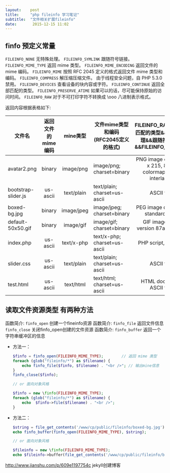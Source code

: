 ```yaml
---
layout:    post
title:     "php fileinfo 学习笔记"
subtitle:  "文件相关扩展fileinfo"
date:       2015-12-15 11:02
---
```



finfo 预定义常量
---------------------

`FILEINFO_NONE`         无特殊处理。
`FILEINFO_SYMLINK`      跟随符号链接。
`FILEINFO_MIME_TYPE`    返回 mime 类型。
`FILEINFO_MIME_ENCODING` 返回文件的 mime 编码。
`FILEINFO_MIME`         按照 RFC 2045 定义的格式返回文件 mime 类型和编码。
`FILEINFO_COMPRESS`     解压缩压缩文件。 由于线程安全问题，自 PHP 5.3.0 禁用。
`FILEINFO_DEVICES`      查看设备的块内容或字符。
`FILEINFO_CONTINUE`     返回全部匹配的类型。
`FILEINFO_PRESERVE_ATIME` 如果可以的话，尽可能保持原始的访问时间。
`FILEINFO_RAW`          对于不可打印字符不转换成 \ooo 八进制表示格式。

返回内容根据表格如下:

| 文件名                | 返回文件的mime编码 | mine类型       |文件mime类型和编码(RFC2045定义的格式)|FILEINFO_RAW&&全部匹配的类型&&无特殊处理&&跟随符号链接&&FILEINFO_DEVICES|
| -------------------- |:---------------:|:-------------:|--------------------------------|:----------------------------------------------------------:|
| avatar2.png          | binary          | image/png     | image/png; charset=binary      | PNG image data, 215 x 215, 8-bit colormap, non-interlaced  |
| bootstrap-slider.js  | us-ascii        | text/plain    | text/plain; charset=us-ascii   | ASCII text                                                 |
| boxed-bg.jpg         | binary          | image/jpeg    | image/jpeg; charset=binary     | PEG image data, JFIF standard 1.01                         |
| default-50x50.gif    | binary          | image/gif     | image/gif; charset=binary      | GIF image data, version 87a, 50 x 50                       |
| index.php            | us-ascii        | text/x-php    | text/x-php; charset=us-ascii   | PHP script, ASCII te                                       |
| slider.css           | us-ascii        | text/plain    | text/plain; charset=us-ascii   | ASCII text                                                 |
| test.html            | us-ascii        | text/html     | text/html; charset=us-ascii    | HTML document, ASCII text                                  |

读取文件资源类型 有两种方法
---------------------

函数简介: `finfo_open`    创建一个fineinfo资源
函数简介: `finfo_file`    返回文件信息  `finfo_close`   关闭finfo_open创建的文件资源
函数简介: `finfo_buffer`  返回一个字符串缓冲区的信息

*   方法一：

    ```php
    $finfo = finfo_open(FILEINFO_MIME_TYPE);        // 返回 mime 类型
    foreach (glob("fileinfo/*") as $filename) {
        echo finfo_file($finfo, $filename) . "<br />"; // 输出mine信息
    }
    finfo_close($finfo);

    // or 面向对象风格

    $finfo = new \finfo(FILEINFO_MIME_TYPE);
    foreach (glob("fileinfo/*") as $filename) {
        echo  $finfo->file($filename) . "<br />";
    }
    ```

*   方法二：

    ```php
    $string = file_get_contents('/www/cp/public/fileinfo/boxed-bg.jpg');// 读取文件返回字符串内容
    echo finfo_buffer(finfo_open(FILEINFO_MIME_TYPE), $string);         // 通过finfo_bufer 识别内容

    // or 面向对象风格

    $fileinfo = new \finfo(FILEINFO_MIME_TYPE);
    echo $fileinfo->buffer(file_get_contents('/www/cp/public/fileinfo/boxed-bg.jpg'));
    ```


http://www.jianshu.com/p/609e1197754c  jekyll创建博客





